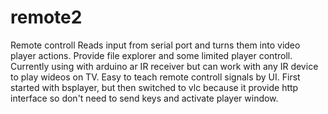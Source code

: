 # remote2

Remote controll
Reads input from serial port and turns them into video player actions. Provide file explorer and some limited player controll.
Currently using with arduino ar IR receiver but can work with any IR device to play wideos on TV. 
Easy to teach remote controll signals by UI. First started with bsplayer, but then switched to vlc because it provide http interface so 
don't need to send keys and activate player window. 

